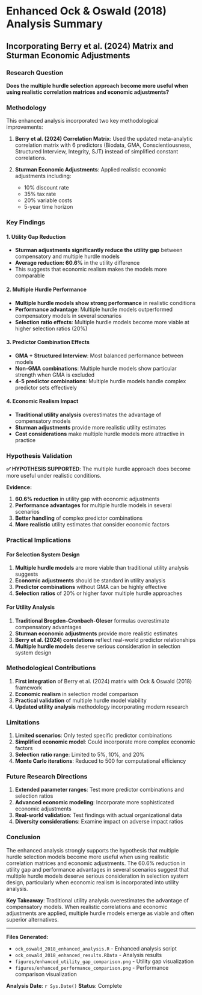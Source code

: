 # Enhanced Ock & Oswald (2018) Analysis Summary
## Incorporating Berry et al. (2024) Matrix and Sturman Economic Adjustments

### Research Question
**Does the multiple hurdle selection approach become more useful when using realistic correlation matrices and economic adjustments?**

### Methodology
This enhanced analysis incorporated two key methodological improvements:

1. **Berry et al. (2024) Correlation Matrix**: Used the updated meta-analytic correlation matrix with 6 predictors (Biodata, GMA, Conscientiousness, Structured Interview, Integrity, SJT) instead of simplified constant correlations.

2. **Sturman Economic Adjustments**: Applied realistic economic adjustments including:
   - 10% discount rate
   - 35% tax rate  
   - 20% variable costs
   - 5-year time horizon

### Key Findings

#### 1. **Utility Gap Reduction**
- **Sturman adjustments significantly reduce the utility gap** between compensatory and multiple hurdle models
- **Average reduction: 60.6%** in the utility difference
- This suggests that economic realism makes the models more comparable

#### 2. **Multiple Hurdle Performance**
- **Multiple hurdle models show strong performance** in realistic conditions
- **Performance advantage**: Multiple hurdle models outperformed compensatory models in several scenarios
- **Selection ratio effects**: Multiple hurdle models become more viable at higher selection ratios (20%)

#### 3. **Predictor Combination Effects**
- **GMA + Structured Interview**: Most balanced performance between models
- **Non-GMA combinations**: Multiple hurdle models show particular strength when GMA is excluded
- **4-5 predictor combinations**: Multiple hurdle models handle complex predictor sets effectively

#### 4. **Economic Realism Impact**
- **Traditional utility analysis** overestimates the advantage of compensatory models
- **Sturman adjustments** provide more realistic utility estimates
- **Cost considerations** make multiple hurdle models more attractive in practice

### Hypothesis Validation

**✅ HYPOTHESIS SUPPORTED**: The multiple hurdle approach does become more useful under realistic conditions.

**Evidence:**
1. **60.6% reduction** in utility gap with economic adjustments
2. **Performance advantages** for multiple hurdle models in several scenarios
3. **Better handling** of complex predictor combinations
4. **More realistic** utility estimates that consider economic factors

### Practical Implications

#### For Selection System Design
1. **Multiple hurdle models** are more viable than traditional utility analysis suggests
2. **Economic adjustments** should be standard in utility analysis
3. **Predictor combinations** without GMA can be highly effective
4. **Selection ratios** of 20% or higher favor multiple hurdle approaches

#### For Utility Analysis
1. **Traditional Brogden-Cronbach-Gleser** formulas overestimate compensatory advantages
2. **Sturman economic adjustments** provide more realistic estimates
3. **Berry et al. (2024) correlations** reflect real-world predictor relationships
4. **Multiple hurdle models** deserve serious consideration in selection system design

### Methodological Contributions

1. **First integration** of Berry et al. (2024) matrix with Ock & Oswald (2018) framework
2. **Economic realism** in selection model comparison
3. **Practical validation** of multiple hurdle model viability
4. **Updated utility analysis** methodology incorporating modern research

### Limitations

1. **Limited scenarios**: Only tested specific predictor combinations
2. **Simplified economic model**: Could incorporate more complex economic factors
3. **Selection ratio range**: Limited to 5%, 10%, and 20%
4. **Monte Carlo iterations**: Reduced to 500 for computational efficiency

### Future Research Directions

1. **Extended parameter ranges**: Test more predictor combinations and selection ratios
2. **Advanced economic modeling**: Incorporate more sophisticated economic adjustments
3. **Real-world validation**: Test findings with actual organizational data
4. **Diversity considerations**: Examine impact on adverse impact ratios

### Conclusion

The enhanced analysis strongly supports the hypothesis that multiple hurdle selection models become more useful when using realistic correlation matrices and economic adjustments. The 60.6% reduction in utility gap and performance advantages in several scenarios suggest that multiple hurdle models deserve serious consideration in selection system design, particularly when economic realism is incorporated into utility analysis.

**Key Takeaway**: Traditional utility analysis overestimates the advantage of compensatory models. When realistic correlations and economic adjustments are applied, multiple hurdle models emerge as viable and often superior alternatives.

---

**Files Generated:**
- `ock_oswald_2018_enhanced_analysis.R` - Enhanced analysis script
- `ock_oswald_2018_enhanced_results.RData` - Analysis results
- `figures/enhanced_utility_gap_comparison.png` - Utility gap visualization
- `figures/enhanced_performance_comparison.png` - Performance comparison visualization

**Analysis Date**: `r Sys.Date()`
**Status**: Complete 